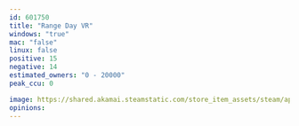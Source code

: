 ```yaml
---
id: 601750
title: "Range Day VR"
windows: "true"
mac: "false"
linux: false
positive: 15
negative: 14
estimated_owners: "0 - 20000"
peak_ccu: 0

image: https://shared.akamai.steamstatic.com/store_item_assets/steam/apps/601750/header.jpg?t=1646369334
opinions:
---
```

